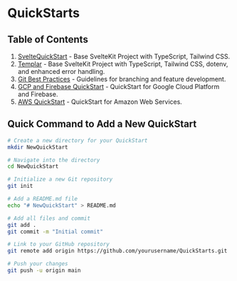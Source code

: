 # QuickStarts

## Table of Contents
1. [SvelteQuickStart](./SvelteQuickStart/README.md) - Base SvelteKit Project with TypeScript, Tailwind CSS.
2. [Templar](./Templar/README.md) - Base SvelteKit Project with TypeScript, Tailwind CSS, dotenv, and enhanced error handling.
3. [Git Best Practices](./GitBestPractices/README.md) - Guidelines for branching and feature development.
4. [GCP and Firebase QuickStart](./GCPFirebaseQuickStart/README.md) - QuickStart for Google Cloud Platform and Firebase.
5. [AWS QuickStart](./AWSQuickStart/README.md) - QuickStart for Amazon Web Services.

## Quick Command to Add a New QuickStart

```bash
# Create a new directory for your QuickStart
mkdir NewQuickStart

# Navigate into the directory
cd NewQuickStart

# Initialize a new Git repository
git init

# Add a README.md file
echo "# NewQuickStart" > README.md

# Add all files and commit
git add .
git commit -m "Initial commit"

# Link to your GitHub repository
git remote add origin https://github.com/yourusername/QuickStarts.git

# Push your changes
git push -u origin main
